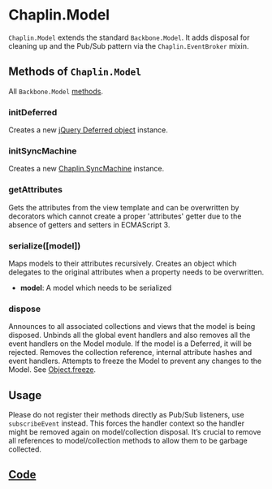 # Chaplin.Model

`Chaplin.Model` extends the standard `Backbone.Model`. It adds disposal for cleaning up and the Pub/Sub pattern via the `Chaplin.EventBroker` mixin.

## Methods of `Chaplin.Model`
All `Backbone.Model` [methods](http://backbonejs.org/#Model).

<a name="initDeferred"></a>

### initDeferred

Creates a new [jQuery Deferred object](http://api.jquery.com/category/deferred-object/) instance.


<a name="initSyncMachine"></a>

### initSyncMachine

Creates a new [Chaplin.SyncMachine](./syncmachine.html) instance.


<a name="getAttributes"></a>

### getAttributes

Gets the attributes from the view template and can be overwritten by decorators which cannot create a proper 'attributes' getter due to the absence of getters and setters in ECMAScript 3.


<a name="serialize"></a>

### serialize([model])

Maps models to their attributes recursively. Creates an object which delegates to the original attributes when a property needs to be overwritten.

* **model**: A model which needs to be serialized

<a name="dispose"></a>

### dispose

Announces to all associated collections and views that the model is being disposed. Unbinds all the global event handlers and also removes all the event handlers on the Model module. If the model is a Deferred, it will be rejected.  Removes the collection reference, internal attribute hashes and event handlers.  Attempts to freeze the Model to prevent any changes to the Model. See [Object.freeze](https://developer.mozilla.org/en/JavaScript/Reference/Global_Objects/Object/freeze).

## Usage
Please do not register their methods directly as Pub/Sub listeners, use `subscribeEvent` instead. This forces the handler context so the handler might be removed again on model/collection disposal. It’s crucial to remove all references to model/collection methods to allow them to be garbage collected.

## [Code](https://github.com/chaplinjs/chaplin/blob/master/src/chaplin/models/model.coffee)
